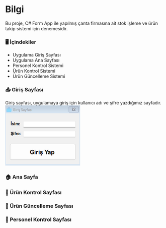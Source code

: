 # Bilgi
Bu proje, C# Form App ile yapılmış çanta firmasına ait stok işleme ve ürün takip sistemi için denemesidir.

### 🖥️ İçindekiler
- Uygulama Giriş Sayfası
- Uygulama Ana Sayfası
- Personel Kontrol Sistemi
- Ürün Kontrol Sistemi
- Ürün Güncelleme Sistemi

### 📥 Giriş Sayfası
Giriş sayfası, uygulamaya giriş için kullanıcı adı ve şifre yazdığımız sayfadır.
<img src="https://github.com/ahmetalpcinar/ahmetalpcinar/blob/main/PNG/image1BSI.png">

### 🏠 Ana Sayfa
### 👜 Ürün Kontrol Sayfası
### 👜 Ürün Güncelleme Sayfası
### 👤 Personel Kontrol Sayfası
